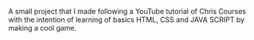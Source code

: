 A small project that I made following a YouTube tutorial of Chris Courses with the intention of learning of basics HTML, CSS and JAVA SCRIPT by making a cool game.

